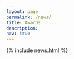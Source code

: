 ```yaml
---
layout: page
permalink: /news/
title: Awards
description: 
nav: true
---
```


{% include news.html %}
